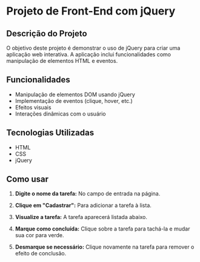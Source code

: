 # Projeto de Front-End com jQuery

## Descrição do Projeto

O objetivo deste projeto é demonstrar o uso de jQuery para criar uma aplicação web interativa. A aplicação inclui funcionalidades como manipulação de elementos HTML e eventos.

## Funcionalidades

- Manipulação de elementos DOM usando jQuery
- Implementação de eventos (clique, hover, etc.)
- Efeitos visuais
- Interações dinâmicas com o usuário

## Tecnologias Utilizadas

- HTML
- CSS
- jQuery

## Como usar

1. **Digite o nome da tarefa:**
   No campo de entrada na página.

2. **Clique em "Cadastrar":**
   Para adicionar a tarefa à lista.

3. **Visualize a tarefa:**
   A tarefa aparecerá listada abaixo.

4. **Marque como concluída:**
   Clique sobre a tarefa para tachá-la e mudar sua cor para verde.

5. **Desmarque se necessário:**
   Clique novamente na tarefa para remover o efeito de conclusão.
